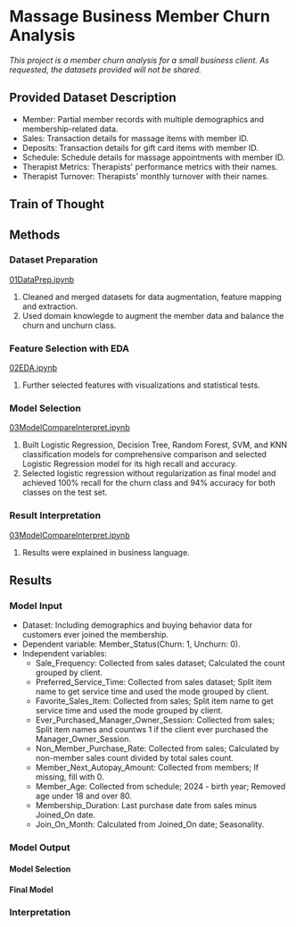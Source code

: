 # Massage Business Member Churn Analysis

*This project is a member churn analysis for a small business client. As requested, the datasets provided will not be shared.*

## Provided Dataset Description
- Member: Partial member records with multiple demographics and membership-related data.
- Sales: Transaction details for massage items with member ID.
- Deposits: Transaction details for gift card items with member ID.
- Schedule: Schedule details for massage appointments with member ID.
- Therapist Metrics: Therapists' performance metrics with their names.
- Therapist Turnover: Therapists' monthly turnover with their names.

## Train of Thought


## Methods
### Dataset Preparation
[01DataPrep.ipynb](https://github.com/Pingying-Chen/member_churn/blob/main/01DataPrep.ipynb)
1. Cleaned and merged datasets for data augmentation, feature mapping and extraction.
2. Used domain knowlegde to augment the member data and balance the churn and unchurn class.

### Feature Selection with EDA
[02EDA.ipynb](02EDA.ipynb)
1. Further selected features with visualizations and statistical tests.

### Model Selection
[03ModelCompareInterpret.ipynb](member_churn/blob/main/03ModelCompareInterpret.ipynb)
1. Built Logistic Regression, Decision Tree, Random Forest, SVM, and KNN classification models for comprehensive comparison and selected Logistic Regression model for its high recall and accuracy. 
2. Selected logistic regression without regularization as final model and achieved 100% recall for the churn class and 94% accuracy for both classes on the test set.

### Result Interpretation
[03ModelCompareInterpret.ipynb](member_churn/blob/main/03ModelCompareInterpret.ipynb)
1. Results were explained in business language.

## Results
### Model Input
- Dataset: Including demographics and buying behavior data for customers ever joined the membership.
- Dependent variable: Member_Status(Churn: 1, Unchurn: 0). 
- Independent variables:
  - Sale_Frequency: Collected from sales dataset; Calculated the count grouped by client.
  - Preferred_Service_Time: Collected from sales dataset; Split item name to get service time and used the mode grouped by client.
  - Favorite_Sales_Item: Collected from sales; Split item name to get service time and used the mode grouped by client.
  - Ever_Purchased_Manager_Owner_Session: Collected from sales; Split item names and countws 1 if the client ever purchased the Manager_Owner_Session.
  - Non_Member_Purchase_Rate: Collected from sales; Calculated by non-member sales count divided by total sales count.
  - Member_Next_Autopay_Amount: Collected from members; If missing, fill with 0.
  - Member_Age: Collected from schedule; 2024 - birth year; Removed age under 18 and over 80.
  - Membership_Duration: Last purchase date from sales minus Joined_On date.
  - Join_On_Month: Calculated from Joined_On date; Seasonality.

### Model Output
#### Model Selection

#### Final Model

### Interpretation
